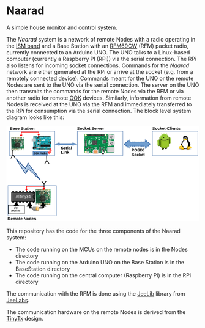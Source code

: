 # Naarad
A simple house monitor and control system. 

The *Naarad* system is a network of remote Nodes with a radio operating
in the [ISM band](https://en.wikipedia.org/wiki/ISM_band) and a Base
Station with an [RFM69CW](http://www.hoperf.com/rf_transceiver/modules/RFM69CW.html) (RFM) packet radio, currently connected to an
Arduino UNO.  The UNO talks to a Linux-based computer (currently a
Raspberry PI (RPi)) via the serial connection.  The RPi also listens
for incoming socket connections.  Commands for the *Naarad* network
are either generated at the RPi or arrive at the socket (e.g. from a
remotely connected device).  Commands meant for the UNO or the remote
Nodes are sent to the UNO via the serial connection.  The server on
the UNO then transmits the commands for the remote Nodes via the RFM
or via another radio for remote [OOK](https://en.wikipedia.org/wiki/On-off_keying)
devices.  Similarly, information from remote Nodes is received at the 
UNO via the RFM and immediately transferred to the RPi for consumption 
via the serial connection. The block level system diagram looks like this:

![SysDiagram](Docs/SysDiagram-crop.png)

This repository has the code for the three components of the Naarad system: 
  * The code running on the MCUs on the remote nodes is in the Nodes directory
  * The code running on the Arduino UNO on the Base Station is in the BaseStation directory
  * The code running on the central computer (Raspberry Pi) is in the RPi directory

The communication with the RFM is done using the
[JeeLib](https://github.com/jcw/jeelib) library from
[JeeLabs](https://jeelabs.org).

The communication hardware on the remote Nodes is derived from the
[TinyTx](https://nathan.chantrell.net/tinytx-wireless-sensor) design.
